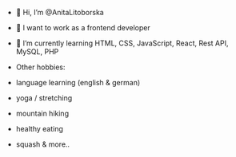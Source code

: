 - 👋 Hi, I’m @AnitaLitoborska
- 👀 I want to work as a frontend developer
- 🌱 I’m currently learning HTML, CSS, JavaScript, React, Rest API, MySQL, PHP

- Other hobbies:
- language learning (english & german)
- yoga / stretching
- mountain hiking
- healthy eating
- squash & more..

<!---
AnitaLitoborska/AnitaLitoborska is a ✨ special ✨ repository because its `README.md` (this file) appears on your GitHub profile.
You can click the Preview link to take a look at your changes.
--->  

